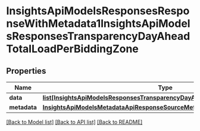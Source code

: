 # InsightsApiModelsResponsesResponseWithMetadata1InsightsApiModelsResponsesTransparencyDayAheadTotalLoadPerBiddingZone

## Properties
Name | Type | Description | Notes
------------ | ------------- | ------------- | -------------
**data** | [**list[InsightsApiModelsResponsesTransparencyDayAheadTotalLoadPerBiddingZone]**](InsightsApiModelsResponsesTransparencyDayAheadTotalLoadPerBiddingZone.md) |  | [optional] 
**metadata** | [**InsightsApiModelsMetadataApiResponseSourceMetadata**](InsightsApiModelsMetadataApiResponseSourceMetadata.md) |  | [optional] 

[[Back to Model list]](../README.md#documentation-for-models) [[Back to API list]](../README.md#documentation-for-api-endpoints) [[Back to README]](../README.md)

